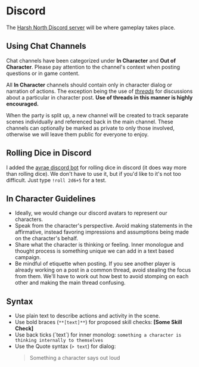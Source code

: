 # Discord
The [Harsh North Discord server](https://discord.gg/6FWfkgBX) will be where gameplay takes place.

## Using Chat Channels

Chat channels have been categorized under **In Character** and **Out of Character**. Please pay attention to the channel's context when posting questions or in game content.

All **In Character** channels should contain only in character dialog or narration of actions. The exception being the use of *[threads](https://support.discord.com/hc/en-us/articles/4403205878423-Threads-FAQ)* for discussions about a particular in character post. **Use of threads in this manner is highly encouraged.**

When the party is split up, a new channel will be created to track separate scenes individually and referenced back in the main channel. These channels can optionally be marked as private to only those involved, otherwise we will leave them public for everyone to enjoy.

## Rolling Dice in Discord
I added the [avrae discord bot](https://avrae.io/commands#dice) for rolling dice in discord (it does way more than rolling dice). We don't have to use it, but if you'd like to it's not too difficult. Just type `!roll 2d6+5` for a test.

## In Character Guidelines
- Ideally, we would change our discord avatars to represent our characters.
- Speak from the character's perspective. Avoid making statements in the affirmative, instead favoring impressions and assumptions being made on the character's behalf.
- Share what the character is thinking or feeling. Inner monologue and thought process is something unique we can add in a text based campaign.
- Be mindful of etiquette when posting. If you see another player is already working on a post in a common thread, avoid stealing the focus from them. We'll have to work out how best to avoid stomping on each other and making the main thread confusing.

## Syntax
- Use plain text to describe actions and activity in the scene.
- Use bold braces (`**[text]**`) for proposed skill checks: **[Some Skill Check]**
- Use back ticks (\`text\`) for inner monolog: `something a character is thinking internally to themselves`
- Use the Quote syntax (`> text`) for dialog: 
    > Something a character says out loud
